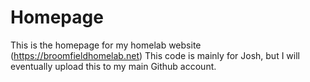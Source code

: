 # Homepage
This is the homepage for my homelab website (https://broomfieldhomelab.net)
This code is mainly for Josh, but I will eventually upload this to my main Github account.
